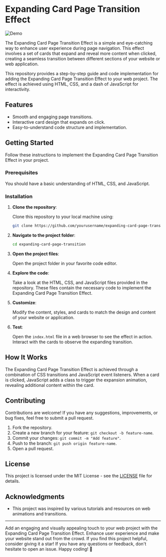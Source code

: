# Expanding Card Page Transition Effect

![Demo](demo.gif)

The Expanding Card Page Transition Effect is a simple and eye-catching way to enhance user experience during page navigation. This effect involves a set of cards that expand and reveal more content when clicked, creating a seamless transition between different sections of your website or web application.

This repository provides a step-by-step guide and code implementation for adding the Expanding Card Page Transition Effect to your web project. The effect is achieved using HTML, CSS, and a dash of JavaScript for interactivity.

## Features

- Smooth and engaging page transitions.
- Interactive card design that expands on click.
- Easy-to-understand code structure and implementation.

## Getting Started

Follow these instructions to implement the Expanding Card Page Transition Effect in your project.

### Prerequisites

You should have a basic understanding of HTML, CSS, and JavaScript.

### Installation

1. **Clone the repository**:

   Clone this repository to your local machine using:

   ```bash
   git clone https://github.com/yourusername/expanding-card-page-transition.git
   ```

2. **Navigate to the project folder**:

   ```bash
   cd expanding-card-page-transition
   ```

3. **Open the project files**:

   Open the project folder in your favorite code editor.

4. **Explore the code**:

   Take a look at the HTML, CSS, and JavaScript files provided in the repository. These files contain the necessary code to implement the Expanding Card Page Transition Effect.

5. **Customize**:

   Modify the content, styles, and cards to match the design and content of your website or application.

6. **Test**:

   Open the `index.html` file in a web browser to see the effect in action. Interact with the cards to observe the expanding transition.

## How It Works

The Expanding Card Page Transition Effect is achieved through a combination of CSS transitions and JavaScript event listeners. When a card is clicked, JavaScript adds a class to trigger the expansion animation, revealing additional content within the card.

## Contributing

Contributions are welcome! If you have any suggestions, improvements, or bug fixes, feel free to submit a pull request.

1. Fork the repository.
2. Create a new branch for your feature: `git checkout -b feature-name`.
3. Commit your changes: `git commit -m "Add feature"`.
4. Push to the branch: `git push origin feature-name`.
5. Open a pull request.

## License

This project is licensed under the MIT License - see the [LICENSE](LICENSE) file for details.

## Acknowledgments

- This project was inspired by various tutorials and resources on web animations and transitions.

---

Add an engaging and visually appealing touch to your web project with the Expanding Card Page Transition Effect. Enhance user experience and make your website stand out from the crowd. If you find this project helpful, consider giving it a star! If you have any questions or feedback, don't hesitate to open an issue. Happy coding! 🚀
